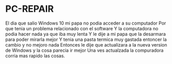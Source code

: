 # PC-REPAIR
El dia que salio Windows 10 mi papa no podia acceder a su computador
Por que tenia un problema relacionado con el software
Y la computadora no podia hacer nada ya que iba muy lenta
Y le dije a mi papa que la desarmara para poder mirarla mejor 
Y tenia una pasta termica muy gastada entoncer la cambio y no mejoro nada
Entonces le dije que actualizara a la nueva version de Windows y la cosa parecia ir mejor
Una ves actualzada la compuradora corria mas rapido las cosas.
